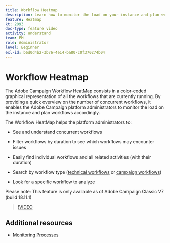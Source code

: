 ```yaml
---
title: Workflow Heatmap
description: Learn how to monitor the load on your instance and plan workflows accordingly.
feature: Heatmap
kt: 2093
doc-type: feature video
activity: understand
team: PM
role: Administrator
level: Beginner
exl-id: b6d0d4b2-3b76-4e14-ba80-c0f370274b04
---
```

# Workflow Heatmap

The Adobe Campaign Workflow HeatMap consists in a color-coded graphical representation of all the workflows that are currently running.  By providing a quick overview on the number of concurrent workflows, it enables the Adobe Campaign platform administrators to monitor the load on the instance and plan workflows accordingly.

The Workflow HeatMap helps the platform administrators to:

* See and understand concurrent workflows
* Filter workflows by duration to see which workflows may encounter issues
* Easily find individual workflows and all related activities (with their duration)

* Search by workflow type ([technical workflows](https://docs.adobe.com/content/help/en/campaign-classic/using/automating-with-workflows/general-operation/building-a-workflow.html#technical-workflows) or [campaign workflows](https://docs.adobe.com/content/help/en/campaign-classic/using/automating-with-workflows/general-operation/building-a-workflow.html#campaign-workflows))

* Look for a specific workflow to analyze

Please note: This feature is only available as of Adobe Campaign Classic V7 (build 18.11.1)

>[!VIDEO](https://video.tv.adobe.com/v/25558?quality=12)

## Additional resources

* [Monitoring Processes](https://docs.adobe.com/content/help/en/campaign-classic/using/monitoring-campaign-classic/production-procedures/monitoring-processes.html#Workflow_monitoring)
